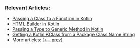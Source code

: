 ### Relevant Articles:
- [Passing a Class to a Function in Kotlin](https://www.baeldung.com/kotlin/class-function-parameter)
- [HTML Builder in Kotlin](https://www.baeldung.com/kotlin/html-generation)
- [Passing a Type to Generic Method in Kotlin](https://www.baeldung.com/kotlin/generic-methods)
- [Getting a Kotlin KClass from a Package Class Name String](https://www.baeldung.com/kotlin/kclass-fqn-string)
- More articles: [[<-- prev]](../core-kotlin-advanced-2)
